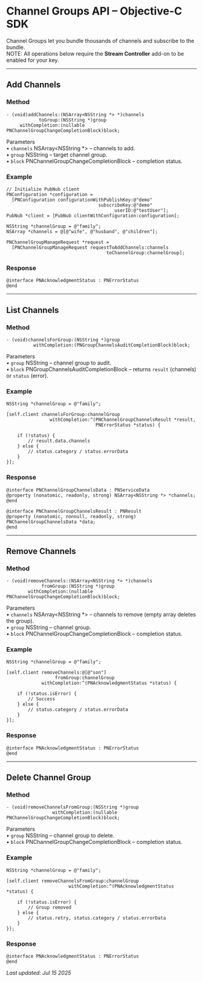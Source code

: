 # Channel Groups API – Objective-C SDK

Channel Groups let you bundle thousands of channels and subscribe to the bundle.  
NOTE: All operations below require the **Stream Controller** add-on to be enabled for your key.

---

## Add Channels

### Method
```objc
- (void)addChannels:(NSArray<NSString *> *)channels
            toGroup:(NSString *)group
     withCompletion:(nullable PNChannelGroupChangeCompletionBlock)block;
```

Parameters  
• `channels` NSArray\<NSString *> – channels to add.  
• `group` NSString – target channel group.  
• `block` PNChannelGroupChangeCompletionBlock – completion status.

### Example
```objc
// Initialize PubNub client
PNConfiguration *configuration =
  [PNConfiguration configurationWithPublishKey:@"demo"
                                  subscribeKey:@"demo"
                                        userID:@"testUser"];
PubNub *client = [PubNub clientWithConfiguration:configuration];

NSString *channelGroup = @"family";
NSArray *channels = @[@"wife", @"husband", @"children"];

PNChannelGroupManageRequest *request =
  [PNChannelGroupManageRequest requestToAddChannels:channels
                                     toChannelGroup:channelGroup];
```

### Response
```objc
@interface PNAcknowledgmentStatus : PNErrorStatus
@end
```

---

## List Channels

### Method
```objc
- (void)channelsForGroup:(NSString *)group
          withCompletion:(PNGroupChannelsAuditCompletionBlock)block;
```

Parameters  
• `group` NSString – channel group to audit.  
• `block` PNGroupChannelsAuditCompletionBlock – returns `result` (channels) or `status` (error).

### Example
```objc
NSString *channelGroup = @"family";
```

```objc
[self.client channelsForGroup:channelGroup
                withCompletion:^(PNChannelGroupChannelsResult *result,
                                 PNErrorStatus *status) {

    if (!status) {
        // result.data.channels
    } else {
        // status.category / status.errorData
    }
}];
```

### Response
```objc
@interface PNChannelGroupChannelsData : PNServiceData
@property (nonatomic, readonly, strong) NSArray<NSString *> *channels;
@end

@interface PNChannelGroupChannelsResult : PNResult
@property (nonatomic, nonnull, readonly, strong) PNChannelGroupChannelsData *data;
@end
```

---

## Remove Channels

### Method
```objc
- (void)removeChannels:(NSArray<NSString *> *)channels
             fromGroup:(NSString *)group
        withCompletion:(nullable PNChannelGroupChangeCompletionBlock)block;
```

Parameters  
• `channels` NSArray\<NSString *> – channels to remove (empty array deletes the group).  
• `group` NSString – channel group.  
• `block` PNChannelGroupChangeCompletionBlock – completion status.

### Example
```objc
NSString *channelGroup = @"family";

[self.client removeChannels:@[@"son"]
                  fromGroup:channelGroup
             withCompletion:^(PNAcknowledgmentStatus *status) {

    if (!status.isError) {
        // Success
    } else {
        // status.category / status.errorData
    }
}];
```

### Response
```objc
@interface PNAcknowledgmentStatus : PNErrorStatus
@end
```

---

## Delete Channel Group

### Method
```objc
- (void)removeChannelsFromGroup:(NSString *)group
                 withCompletion:(nullable PNChannelGroupChangeCompletionBlock)block;
```

Parameters  
• `group` NSString – channel group to delete.  
• `block` PNChannelGroupChangeCompletionBlock – completion status.

### Example
```objc
NSString *channelGroup = @"family";

[self.client removeChannelsFromGroup:channelGroup
                       withCompletion:^(PNAcknowledgmentStatus *status) {

    if (!status.isError) {
        // Group removed
    } else {
        // status.retry, status.category / status.errorData
    }
}];
```

### Response
```objc
@interface PNAcknowledgmentStatus : PNErrorStatus
@end
```

_Last updated: Jul 15 2025_